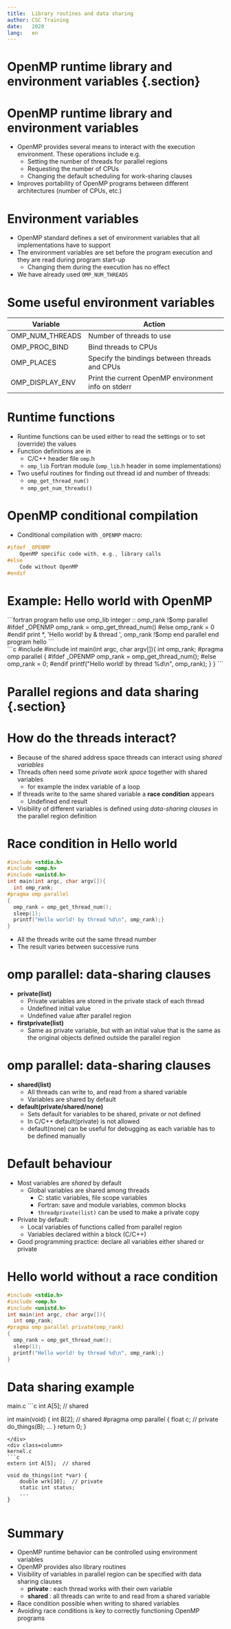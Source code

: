```yaml
---
title:  Library routines and data sharing
author: CSC Training
date:   2020
lang:   en
---
```


# OpenMP runtime library and environment variables {.section}

# OpenMP runtime library and environment variables

- OpenMP provides several means to interact with the execution
  environment. These operations include e.g. 
    - Setting the number of threads for parallel regions
    - Requesting the number of CPUs
    - Changing the default scheduling for work-sharing clauses
- Improves portability of OpenMP programs between different architectures (number of CPUs, etc.)

# Environment variables

- OpenMP standard defines a set of environment variables that all implementations have to support
- The environment variables are set before the program execution and they are read during program start-up
    - Changing them during the execution has no effect
- We have already used `OMP_NUM_THREADS`


# Some useful environment variables

| Variable         | Action                                              |
|------------------|-----------------------------------------------------|
| OMP_NUM_THREADS  | Number of threads to use                            |
| OMP_PROC_BIND    | Bind threads to CPUs                                |
| OMP_PLACES       | Specify the bindings between threads and CPUs       |
| OMP_DISPLAY_ENV  | Print the current OpenMP environment info on stderr |


# Runtime functions

- Runtime functions can be used either to read the settings or to set (override) the values
- Function definitions are in
    - C/C++ header file `omp`.h
    - `omp_lib` Fortran module (`omp_lib`.h header in some implementations)
- Two useful routines for finding out thread id and number of threads:
    - `omp_get_thread_num()`
    - `omp_get_num_threads()`

# OpenMP conditional compilation

- Conditional compilation with `_OPENMP` macro:

```c
#ifdef _OPENMP
    OpenMP specific code with, e.g., library calls
#else
    Code without OpenMP
#endif
```

# Example: Hello world with OpenMP

<div class=column>
```fortran
program hello
  use omp_lib
  integer :: omp_rank
!$omp parallel
#ifdef _OPENMP
  omp_rank = omp_get_thread_num()
#else
  omp_rank = 0
#endif
  print *, 'Hello world! by &
        thread ', omp_rank
!$omp end parallel
end program hello
```
</div>

<div class=column>
```c
#include <stdio.h>
#include <omp.h>
int main(int argc, char argv[]){
  int omp_rank;
#pragma omp parallel 
 {
#ifdef _OPENMP
  omp_rank = omp_get_thread_num();
#else
  omp_rank = 0;
#endif
  printf("Hello world! by thread %d\n", 
         omp_rank);
 }
}
```
</div>


# Parallel regions and data sharing {.section}

# How do the threads interact?

- Because of the shared address space threads can interact using _shared
  variables_
- Threads often need some _private work space_ together with shared variables
    - for example the index variable of a loop
- If threads write to the same shared variable a **race condition** appears
    - Undefined end result
- Visibility of different variables is defined using _data-sharing clauses_ in
  the parallel region definition

# Race condition in Hello world

```c
#include <stdio.h>
#include <omp.h>
#include <unistd.h>
int main(int argc, char argv[]){
  int omp_rank;
#pragma omp parallel 
{
  omp_rank = omp_get_thread_num();
  sleep(1);
  printf("Hello world! by thread %d\n", omp_rank);}
}
```
- All the threads write out the same thread number
- The result varies between successive runs


# omp parallel: data-sharing clauses

- **private(list)**
    - Private variables are stored in the  private stack of each thread
    - Undefined initial value
    - Undefined value after parallel region
- **firstprivate(list)**
    - Same as private variable, but with an initial value that is the same as
	  the original objects defined outside the parallel region


# omp parallel: data-sharing clauses

- **shared(list)**
    - All threads can write to, and read from a shared variable
    - Variables are shared by default
- **default(private/shared/none)**
    - Sets default for variables to be shared, private or not defined
    - In C/C++ default(private) is not allowed
    - default(none) can be useful for debugging as each variable has to be
	  defined manually

# Default behaviour

- Most variables are _shared_ by default
    - Global variables are shared among threads
        - C: static variables, file scope variables
        - Fortran: save and module variables, common blocks
        - `threadprivate(list)` can be used to make a private copy
- Private by default:
    - Local variables of functions called from parallel region
    - Variables declared within a block (C/C++)
- Good programming practice: declare all variables either shared or private

# Hello world without a race condition

```c
#include <stdio.h>
#include <omp.h>
#include <unistd.h>
int main(int argc, char argv[]){
  int omp_rank;
#pragma omp parallel private(omp_rank)
{
  omp_rank = omp_get_thread_num();
  sleep(1);
  printf("Hello world! by thread %d\n", omp_rank);}
}
```


# Data sharing example

<div class=column>
main.c
```c
int A[5];  // shared

int main(void) {
    int B[2];  // shared
#pragma omp parallel
{
    float c;  // private
    do_things(B);
    ...
}
    return 0;
}
```
</div>
<div class=column>
kernel.c
```c
extern int A[5];  // shared

void do_things(int *var) {
    double wrk[10];  // private
    static int status;
    ...
}
```
</div>

# Summary

- OpenMP runtime behavior can be controlled using environment variables
- OpenMP provides also library routines
- Visibility of variables in parallel region can be specified with
  data sharing clauses
  - **private** : each thread works with their own variable
  - **shared** : all threads can write to and read from a shared variable	
- Race condition possible when writing to shared variables
- Avoiding race conditions is key to correctly functioning OpenMP programs
